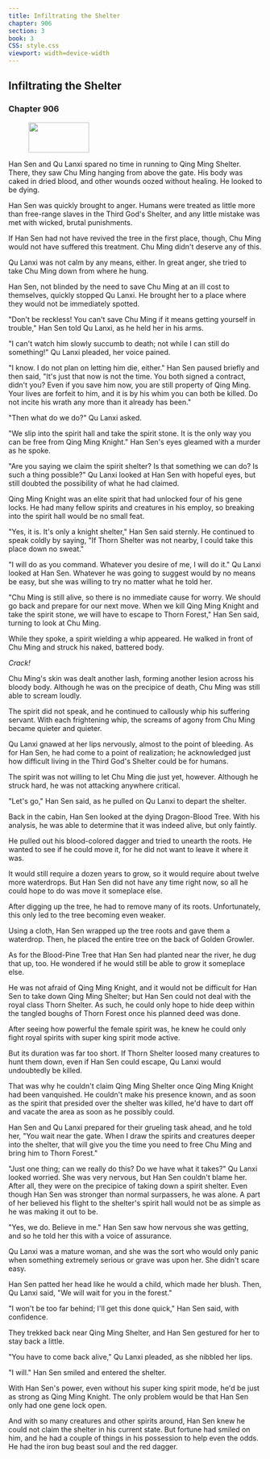 ```yaml
---
title: Infiltrating the Shelter
chapter: 906
section: 3
book: 3
CSS: style.css
viewport: width=device-width
---
```


## Infiltrating the Shelter

### Chapter 906

<figure>
	<img src="../Images/gem.gif" alt="" id="gem" width="120" height="60" />
</figure>

Han Sen and Qu Lanxi spared no time in running to Qing Ming Shelter. There, they saw Chu Ming hanging from above the gate. His body was caked in dried blood, and other wounds oozed without healing. He looked to be dying.

Han Sen was quickly brought to anger. Humans were treated as little more than free-range slaves in the Third God's Shelter, and any little mistake was met with wicked, brutal punishments.

If Han Sen had not have revived the tree in the first place, though, Chu Ming would not have suffered this treatment. Chu Ming didn't deserve any of this.

Qu Lanxi was not calm by any means, either. In great anger, she tried to take Chu Ming down from where he hung.

Han Sen, not blinded by the need to save Chu Ming at an ill cost to themselves, quickly stopped Qu Lanxi. He brought her to a place where they would not be immediately spotted.

"Don't be reckless! You can't save Chu Ming if it means getting yourself in trouble," Han Sen told Qu Lanxi, as he held her in his arms.

"I can't watch him slowly succumb to death; not while I can still do something!" Qu Lanxi pleaded, her voice pained.

"I know. I do not plan on letting him die, either." Han Sen paused briefly and then said, "It's just that now is not the time. You both signed a contract, didn't you? Even if you save him now, you are still property of Qing Ming. Your lives are forfeit to him, and it is by his whim you can both be killed. Do not incite his wrath any more than it already has been."

"Then what do we do?" Qu Lanxi asked.

"We slip into the spirit hall and take the spirit stone. It is the only way you can be free from Qing Ming Knight." Han Sen's eyes gleamed with a murder as he spoke.

"Are you saying we claim the spirit shelter? Is that something we can do? Is such a thing possible?" Qu Lanxi looked at Han Sen with hopeful eyes, but still doubted the possibility of what he had claimed.

Qing Ming Knight was an elite spirit that had unlocked four of his gene locks. He had many fellow spirits and creatures in his employ, so breaking into the spirit hall would be no small feat.

"Yes, it is. It's only a knight shelter," Han Sen said sternly. He continued to speak coldly by saying, "If Thorn Shelter was not nearby, I could take this place down no sweat."

"I will do as you command. Whatever you desire of me, I will do it." Qu Lanxi looked at Han Sen. Whatever he was going to suggest would by no means be easy, but she was willing to try no matter what he told her.

"Chu Ming is still alive, so there is no immediate cause for worry. We should go back and prepare for our next move. When we kill Qing Ming Knight and take the spirit stone, we will have to escape to Thorn Forest," Han Sen said, turning to look at Chu Ming.

While they spoke, a spirit wielding a whip appeared. He walked in front of Chu Ming and struck his naked, battered body.

*Crack!*

Chu Ming's skin was dealt another lash, forming another lesion across his bloody body. Although he was on the precipice of death, Chu Ming was still able to scream loudly.

The spirit did not speak, and he continued to callously whip his suffering servant. With each frightening whip, the screams of agony from Chu Ming became quieter and quieter.

Qu Lanxi gnawed at her lips nervously, almost to the point of bleeding. As for Han Sen, he had come to a point of realization; he acknowledged just how difficult living in the Third God's Shelter could be for humans.

The spirit was not willing to let Chu Ming die just yet, however. Although he struck hard, he was not attacking anywhere critical.

"Let's go," Han Sen said, as he pulled on Qu Lanxi to depart the shelter.

Back in the cabin, Han Sen looked at the dying Dragon-Blood Tree. With his analysis, he was able to determine that it was indeed alive, but only faintly.

He pulled out his blood-colored dagger and tried to unearth the roots. He wanted to see if he could move it, for he did not want to leave it where it was.

It would still require a dozen years to grow, so it would require about twelve more waterdrops. But Han Sen did not have any time right now, so all he could hope to do was move it someplace else.

After digging up the tree, he had to remove many of its roots. Unfortunately, this only led to the tree becoming even weaker.

Using a cloth, Han Sen wrapped up the tree roots and gave them a waterdrop. Then, he placed the entire tree on the back of Golden Growler.

As for the Blood-Pine Tree that Han Sen had planted near the river, he dug that up, too. He wondered if he would still be able to grow it someplace else.

He was not afraid of Qing Ming Knight, and it would not be difficult for Han Sen to take down Qing Ming Shelter; but Han Sen could not deal with the royal class Thorn Shelter. As such, he could only hope to hide deep within the tangled boughs of Thorn Forest once his planned deed was done.

After seeing how powerful the female spirit was, he knew he could only fight royal spirits with super king spirit mode active.

But its duration was far too short. If Thorn Shelter loosed many creatures to hunt them down, even if Han Sen could escape, Qu Lanxi would undoubtedly be killed.

That was why he couldn't claim Qing Ming Shelter once Qing Ming Knight had been vanquished. He couldn't make his presence known, and as soon as the spirit that presided over the shelter was killed, he'd have to dart off and vacate the area as soon as he possibly could.

Han Sen and Qu Lanxi prepared for their grueling task ahead, and he told her, "You wait near the gate. When I draw the spirits and creatures deeper into the shelter, that will give you the time you need to free Chu Ming and bring him to Thorn Forest."

"Just one thing; can we really do this? Do we have what it takes?" Qu Lanxi looked worried. She was very nervous, but Han Sen couldn't blame her. After all, they were on the precipice of taking down a spirit shelter. Even though Han Sen was stronger than normal surpassers, he was alone. A part of her believed his flight to the shelter's spirit hall would not be as simple as he was making it out to be.

"Yes, we do. Believe in me." Han Sen saw how nervous she was getting, and so he told her this with a voice of assurance.

Qu Lanxi was a mature woman, and she was the sort who would only panic when something extremely serious or grave was upon her. She didn't scare easy.

Han Sen patted her head like he would a child, which made her blush. Then, Qu Lanxi said, "We will wait for you in the forest."

"I won't be too far behind; I'll get this done quick," Han Sen said, with confidence.

They trekked back near Qing Ming Shelter, and Han Sen gestured for her to stay back a little.

"You have to come back alive," Qu Lanxi pleaded, as she nibbled her lips.

"I will." Han Sen smiled and entered the shelter.

With Han Sen's power, even without his super king spirit mode, he'd be just as strong as Qing Ming Knight. The only problem would be that Han Sen only had one gene lock open.

And with so many creatures and other spirits around, Han Sen knew he could not claim the shelter in his current state. But fortune had smiled on him, and he had a couple of things in his possession to help even the odds. He had the iron bug beast soul and the red dagger.
